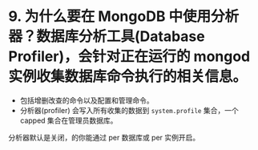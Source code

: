 # 9. 为什么要在 MongoDB 中使用分析器？数据库分析工具(Database Profiler)，会针对正在运行的 mongod 实例收集数据库命令执行的相关信息。

- 包括增删改查的命令以及配置和管理命令。
- 分析器(profiler) 会写入所有收集的数据到 `system.profile` 集合，一个 capped 集合在管理员数据库。

分析器默认是关闭，的你能通过 per 数据库或 per 实例开启。

